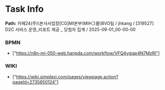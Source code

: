 # Task Info

**Path:** 카페24(주)\본사사업장\[CG]MI본부\MIH그룹\BVO팀 / jhkang / [319527] D2C 서비스 운영_리포트 제공 _ 당첨자 집계 / 2025-09-01_00-00-00

### BPMN
- ["https://n8n-mi-050-web.hanpda.com/workflow/VFQ4ygiap4N7MzRI"]

### WIKI
- ["https://wiki.simplexi.com/pages/viewpage.action?pageId=2735650124"]

